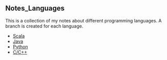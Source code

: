 ## Notes_Languages
This is a collection of my notes about different programming languages. A branch is created for each language.

- <a href="https://github.com/richthofen911/Notes_Languages/tree/Scala">Scala</a>
- <a href="https://github.com/richthofen911/Notes_Languages/tree/Java">Java</a>
- <a href="https://github.com/richthofen911/Notes_Languages/tree/Python">Python</a>
- <a href="https://github.com/richthofen911/Notes_Languages/tree/C/C%2B%2B">C/C++</a>


